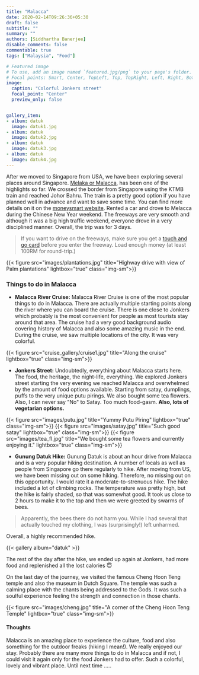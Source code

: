 ```yaml
---
title: "Malacca"
date: 2020-02-14T09:26:36+05:30
draft: false
subtitle: ""
summary: ""
authors: [Siddhartha Banerjee]
disable_comments: false
commentable: true
tags: ["Malaysia", "Food"]

# Featured image
# To use, add an image named `featured.jpg/png` to your page's folder.
# Focal points: Smart, Center, TopLeft, Top, TopRight, Left, Right, BottomLeft, Bottom, BottomRight.
image:
  caption: "Colorful Jonkers street"
  focal_point: "Center"
  preview_only: false


gallery_item:
- album: datuk
  image: datuk1.jpg
- album: datuk
  image: datuk2.jpg
- album: datuk
  image: datuk3.jpg
- album: datuk
  image: datuk4.jpg
---
```


After we moved to Singapore from USA, we have been exploring several places around Singapore. [Melaka or Malacca](https://en.wikipedia.org/wiki/Malacca_City), has been one of the highlights so far. We crossed the border from Singapore using the KTMB train and reached Johor Bahru. The train is a pretty good option if you have planned well in advance and want to save some time. You can find more details on it on the [moneysmart website](https://blog.moneysmart.sg/travel/ktm-train-to-jb-guide/). 
Rented a car and drove to Melacca during the Chinese New Year weekend. The freeways are very smooth and although it was a big high traffic weekend, everyone drove in a very disciplined manner. 
Overall, the trip was for 3 days. 

> If you want to drive on the freeways, make sure you get a [touch and go card](https://www.touchngo.com.my/CMS/Personal/Products/Touch-n-Go-Card/About-Touch-n-Go-Card/) before you enter the freeway. Load enough money (at least 100RM for round-trip.)

{{< figure src="images/plantations.jpg" title="Highway drive with view of Palm plantations" lightbox="true" class="img-sm">}}


### Things to do in Malacca ### 

* **Malacca River Cruise:** Malacca River Cruise is one of the most popular things to do in Malacca. There are actually multiple starting points along the river where you can board the cruise. There is one close to Jonkers which probably is the most convenient for people as most tourists stay around that area. The cruise had a very good background audio covering history of Malacca and also some amazing music in the end. During the cruise, we saw multiple locations of the city. It was very colorful.  

{{< figure src="cruise_gallery/cruise1.jpg" title="Along the cruise" lightbox="true" class="img-sm">}}


* **Jonkers Street:** Undoubtedly, everything about Malacca starts here. The food, the heritage, the night-life, everything. We explored Jonkers street starting the very evening we reached Malacca and overwhelmed by the amount of food options available. Starting from satay, dumplings, puffs to the very unique putu pirings. We also bought some tea flowers. Also, I can never say "No" to Satay. Too much food-gasm. **Also, lots of vegetarian options.** 


{{< figure src="images/putu.jpg" title="Yummy Putu Piring" lightbox="true" class="img-sm">}}
{{< figure src="images/satay.jpg" title="Such good satay" lightbox="true" class="img-sm">}}
{{< figure src="images/tea_fl.jpg" title="We bought some tea flowers and currently enjoying it." lightbox="true" class="img-sm">}}

* **Gunung Datuk Hike:** 
Gunung Datuk is about an hour drive from Malacca and is a very popular hiking destination. A number of locals as well as people from Singapore go there regularly to hike. After moving from US, we have been missing out on some hiking. Therefore, no missing out on this opportunity. I would rate it a moderate-to-strenuous hike. The hike included a lot of climbing rocks. The temperature was pretty high, but the hike is fairly shaded, so that was somewhat good. It took us close to 2 hours to make it to the top and then we were greeted by swarms of bees. 

> Apparently, the bees there do not harm you. While I had several that actually touched my clothing, I was (surprisingly!) left unharmed. 

Overall, a highly recommended hike. 

{{< gallery album="datuk" >}}

The rest of the day after the hike, we ended up again at Jonkers, had more food and replenished all the lost calories :innocent:


On the last day of the journey, we visited the famous Cheng Hoon Teng temple and also the museum in Dutch Square. The temple was such a calming place with the chants being addressed to the Gods. It was such a soulful experience feeling the strength and connection in those chants. 

{{< figure src="images/cheng.jpg" title="A corner of the Cheng Hoon Teng Temple" lightbox="true" class="img-sm">}}


#### Thoughts ####

Malacca is an amazing place to experience the culture, food and also something for the outdoor freaks (hiking I mean!). We really enjoyed our stay. Probably there are many more things to do in Malacca and if not, I could visit it again only for the food Jonkers had to offer. Such a colorful, lovely and vibrant place. Until next time .....


